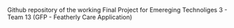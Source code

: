 Github repository of the working Final Project for Emereging Technoliges 3 - Team 13 (GFP - Featherly Care Application)
